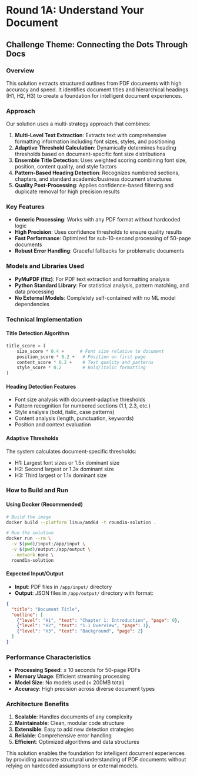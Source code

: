 # Round 1A: Understand Your Document

## Challenge Theme: Connecting the Dots Through Docs

### Overview

This solution extracts structured outlines from PDF documents with high accuracy and speed. It identifies document titles and hierarchical headings (H1, H2, H3) to create a foundation for intelligent document experiences.

### Approach

Our solution uses a multi-strategy approach that combines:

1. **Multi-Level Text Extraction**: Extracts text with comprehensive formatting information including font sizes, styles, and positioning
2. **Adaptive Threshold Calculation**: Dynamically determines heading thresholds based on document-specific font size distributions
3. **Ensemble Title Detection**: Uses weighted scoring combining font size, position, content quality, and style factors
4. **Pattern-Based Heading Detection**: Recognizes numbered sections, chapters, and standard academic/business document structures
5. **Quality Post-Processing**: Applies confidence-based filtering and duplicate removal for high precision results

### Key Features

- **Generic Processing**: Works with any PDF format without hardcoded logic
- **High Precision**: Uses confidence thresholds to ensure quality results
- **Fast Performance**: Optimized for sub-10-second processing of 50-page documents
- **Robust Error Handling**: Graceful fallbacks for problematic documents

### Models and Libraries Used

- **PyMuPDF (fitz)**: For PDF text extraction and formatting analysis
- **Python Standard Library**: For statistical analysis, pattern matching, and data processing
- **No External Models**: Completely self-contained with no ML model dependencies

### Technical Implementation

#### Title Detection Algorithm
```python
title_score = (
    size_score * 0.4 +      # Font size relative to document
    position_score * 0.2 +   # Position on first page
    content_score * 0.2 +    # Text quality and patterns
    style_score * 0.2        # Bold/italic formatting
)
```

#### Heading Detection Features
- Font size analysis with document-adaptive thresholds
- Pattern recognition for numbered sections (1.1, 2.3, etc.)
- Style analysis (bold, italic, case patterns)
- Content analysis (length, punctuation, keywords)
- Position and context evaluation

#### Adaptive Thresholds
The system calculates document-specific thresholds:
- H1: Largest font sizes or 1.5x dominant size
- H2: Second largest or 1.3x dominant size  
- H3: Third largest or 1.1x dominant size

### How to Build and Run

#### Using Docker (Recommended)
```bash
# Build the image
docker build --platform linux/amd64 -t round1a-solution .

# Run the solution
docker run --rm \
  -v $(pwd)/input:/app/input \
  -v $(pwd)/output:/app/output \
  --network none \
  round1a-solution
```

#### Expected Input/Output
- **Input**: PDF files in `/app/input/` directory
- **Output**: JSON files in `/app/output/` directory with format:
```json
{
  "title": "Document Title",
  "outline": [
    {"level": "H1", "text": "Chapter 1: Introduction", "page": 0},
    {"level": "H2", "text": "1.1 Overview", "page": 1},
    {"level": "H3", "text": "Background", "page": 2}
  ]
}
```

### Performance Characteristics

- **Processing Speed**: ≤ 10 seconds for 50-page PDFs
- **Memory Usage**: Efficient streaming processing
- **Model Size**: No models used (< 200MB total)
- **Accuracy**: High precision across diverse document types

### Architecture Benefits

1. **Scalable**: Handles documents of any complexity
2. **Maintainable**: Clean, modular code structure
3. **Extensible**: Easy to add new detection strategies
4. **Reliable**: Comprehensive error handling
5. **Efficient**: Optimized algorithms and data structures

This solution enables the foundation for intelligent document experiences by providing accurate structural understanding of PDF documents without relying on hardcoded assumptions or external models.
